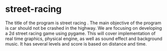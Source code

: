 # street-racing
The title of the program is street racing . The main objective of the program is car should not be crashed in the highway. We are focusing on developing a 2d street racing game using pygame. This will cover implementation of real time graphics, physical engine, as well as sound effect and background music. It has several levels and score is based on distance and time.
